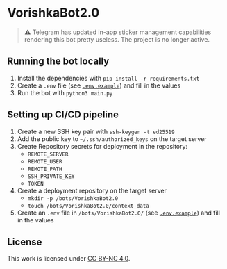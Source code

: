 # VorishkaBot2.0

> ⚠️ Telegram has updated in-app sticker management capabilities rendering this bot pretty useless. The project is no longer active.

## Running the bot locally

1. Install the dependencies with ``pip install -r requirements.txt``
2. Create a ``.env`` file (see [``.env.example``](./.env.example)) and fill in the values
3. Run the bot with ``python3 main.py``

## Setting up CI/CD pipeline

1. Create a new SSH key pair with ``ssh-keygen -t ed25519``
2. Add the public key to ``~/.ssh/authorized_keys`` on the target server
3. Create Repository secrets for deployment in the repository:
   - ``REMOTE_SERVER`` 
   - ``REMOTE_USER``
   - ``REMOTE_PATH``
   - ``SSH_PRIVATE_KEY``
   - ``TOKEN``
4. Create a deployment repository on the target server
   - ``mkdir -p /bots/VorishkaBot2.0``
   - ``touch /bots/VorishkaBot2.0/context_data``
5. Create an ``.env`` file in ``/bots/VorishkaBot2.0/`` (see [``.env.example``](./.env.example)) and fill in the values

## License

This work is licensed under [CC BY-NC 4.0](LICENSE.md). 
